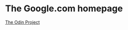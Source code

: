# The Google.com homepage
[The Odin Project](https://www.theodinproject.com/courses/web-development-101/lessons/html-css?ref=lnav)
